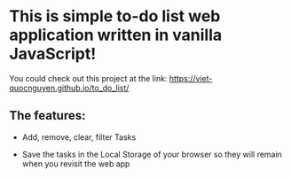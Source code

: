 # This is simple to-do list web application written in vanilla JavaScript!

You could check out this project at the link: https://viet-quocnguyen.github.io/to_do_list/

## The features:

- Add, remove, clear, filter Tasks

- Save the tasks in the Local Storage of your browser so they will remain when you revisit the web app

